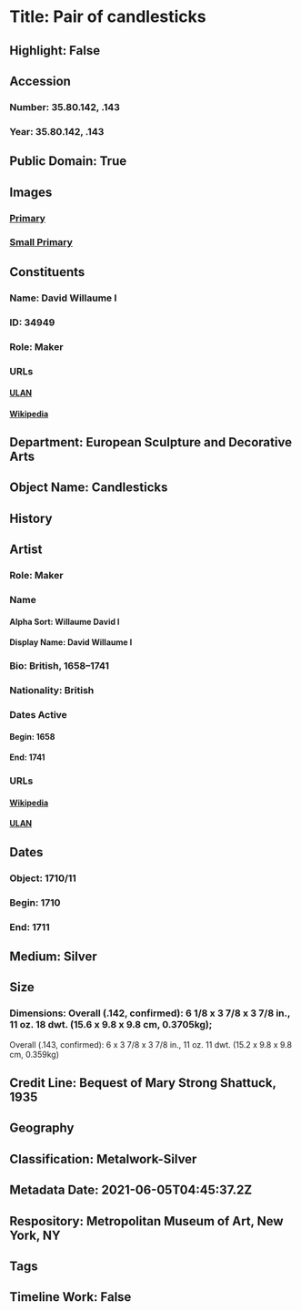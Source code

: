 # Title: Pair of candlesticks
## Highlight: False
## Accession
### Number: 35.80.142, .143
### Year: 35.80.142, .143
## Public Domain: True
## Images
### [Primary](https://images.metmuseum.org/CRDImages/es/original/DP267093.jpg)
### [Small Primary](https://images.metmuseum.org/CRDImages/es/web-large/DP267093.jpg)
## Constituents
### Name: David Willaume I
### ID: 34949
### Role: Maker
### URLs
#### [ULAN](http://vocab.getty.edu/page/ulan/500087695)
#### [Wikipedia](https://www.wikidata.org/wiki/Q18730156)
## Department: European Sculpture and Decorative Arts
## Object Name: Candlesticks
## History
## Artist
### Role: Maker
### Name
#### Alpha Sort: Willaume David I
#### Display Name: David Willaume I
### Bio: British, 1658–1741
### Nationality: British
### Dates Active
#### Begin: 1658
#### End: 1741
### URLs
#### [Wikipedia](https://www.wikidata.org/wiki/Q18730156)
#### [ULAN](http://vocab.getty.edu/page/ulan/500087695)
## Dates
### Object: 1710/11
### Begin: 1710
### End: 1711
## Medium: Silver
## Size
### Dimensions: Overall (.142, confirmed): 6 1/8 x 3 7/8 x 3 7/8 in., 11 oz. 18 dwt. (15.6 x 9.8 x 9.8 cm, 0.3705kg);
Overall (.143, confirmed): 6 x 3 7/8 x 3 7/8 in., 11 oz. 11 dwt. (15.2 x 9.8 x 9.8 cm, 0.359kg)
## Credit Line: Bequest of Mary Strong Shattuck, 1935
## Geography
## Classification: Metalwork-Silver
## Metadata Date: 2021-06-05T04:45:37.2Z
## Respository: Metropolitan Museum of Art, New York, NY
## Tags
## Timeline Work: False